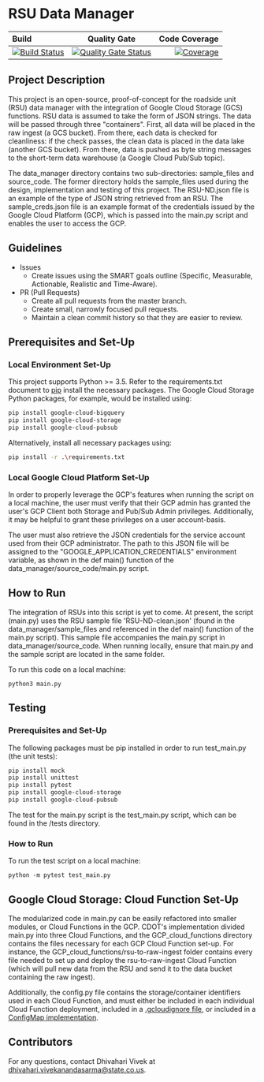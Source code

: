 
# RSU Data Manager

| Build       | Quality Gate     | Code Coverage     |
| :------------- | :----------: | -----------: |
|  [![Build Status](https://travis-ci.com/CDOT-CV/RSU_Management.svg?branch=CV-29)](https://travis-ci.com/CDOT-CV/RSU_Management) | [![Quality Gate Status](https://sonarcloud.io/api/project_badges/measure?branch=dev&project=CDOT-CV_RSU_Management&metric=alert_status)](https://sonarcloud.io/dashboard?id=CDOT-CV_RSU_Management)   | [![Coverage](https://sonarcloud.io/api/project_badges/measure?branch=dev&project=CDOT-CV_RSU_Management&metric=coverage)](https://sonarcloud.io/dashboard?id=CDOT-CV_RSU_Management)    |

## Project Description

This project is an open-source, proof-of-concept for the roadside unit (RSU) data manager with the integration of Google Cloud Storage (GCS) functions. RSU data is assumed to take the form of JSON strings. The data will be passed through three "containers". First, all data will be placed in the raw ingest (a GCS bucket). From there, each data is checked for cleanliness: if the check passes, the clean data is placed in the data lake (another GCS bucket). From there, data is pushed as byte string messages to the short-term data warehouse (a Google Cloud Pub/Sub topic).

The data_manager directory contains two sub-directories: sample_files and source_code. The former directory holds the sample_files used during the design, implementation and testing of this project. The RSU-ND.json file is an example of the type of JSON string retrieved from an RSU. The sample_creds.json file is an example format of the credentials issued by the Google Cloud Platform (GCP), which is passed into the main.py script and enables the user to access the GCP.

## Guidelines

- Issues
  - Create issues using the SMART goals outline (Specific, Measurable, Actionable, Realistic and Time-Aware).
- PR (Pull Requests)
  - Create all pull requests from the master branch. 
  - Create small, narrowly focused pull requests.
  - Maintain a clean commit history so that they are easier to review.

## Prerequisites and Set-Up

### Local Environment Set-Up

This project supports Python >= 3.5. Refer to the requirements.txt document to [pip](https://pip.pypa.io/en/stable/) install the necessary packages. The Google Cloud Storage Python packages, for example, would be installed using:

```bash
pip install google-cloud-bigquery
pip install google-cloud-storage
pip install google-cloud-pubsub
```

Alternatively, install all necessary packages using:

```bash
pip install -r .\requirements.txt
```

### Local Google Cloud Platform Set-Up

In order to properly leverage the GCP's features when running the script on a local machine, the user must verify that their GCP admin has granted the user's GCP Client both Storage and Pub/Sub Admin privileges. Additionally, it may be helpful to grant these privileges on a user account-basis.

The user must also retrieve the JSON credentials for the service account used from their GCP administrator. The path to this JSON file will be assigned to the "GOOGLE_APPLICATION_CREDENTIALS" environment variable, as shown in the def main() function of the data_manager/source_code/main.py script.

## How to Run

The integration of RSUs into this script is yet to come. At present, the script (main.py) uses the RSU sample file 'RSU-ND-clean.json' (found in the data_manager/sample_files and referenced in the def main() function of the main.py script). This sample file accompanies the main.py script in data_manager/source_code. When running locally, ensure that main.py and the sample script are located in the same folder.
 
To run this code on a local machine:

```
python3 main.py
```

## Testing

### Prerequisites and Set-Up

The following packages must be pip installed in order to run test_main.py (the unit tests):

```bash
pip install mock
pip install unittest
pip install pytest
pip install google-cloud-storage
pip install google-cloud-pubsub
```

The test for the main.py script is the test_main.py script, which can be found in the /tests directory. 

### How to Run

To run the test script on a local machine:

```
python -m pytest test_main.py
```

## Google Cloud Storage: Cloud Function Set-Up

The modularized code in main.py can be easily refactored into smaller modules, or Cloud Functions in the GCP. CDOT's implementation divided main.py into three Cloud Functions, and the GCP_cloud_functions directory contains the files necessary for each GCP Cloud Function set-up. For instance, the GCP_cloud_functions/rsu-to-raw-ingest folder contains every file needed to set up and deploy the rsu-to-raw-ingest Cloud Function (which will pull new data from the RSU and send it to the data bucket containing the raw ingest).

Additionally, the config.py file contains the storage/container identifiers used in each Cloud Function, and must either be included in each individual Cloud Function deployment, included in a [.gcloudignore file](https://cloud.google.com/sdk/gcloud/reference/topic/gcloudignore), or included in a [ConfigMap implementation](https://cloud.google.com/kubernetes-engine/docs/concepts/configmap).

## Contributors
For any questions, contact Dhivahari Vivek at dhivahari.vivekanandasarma@state.co.us.
